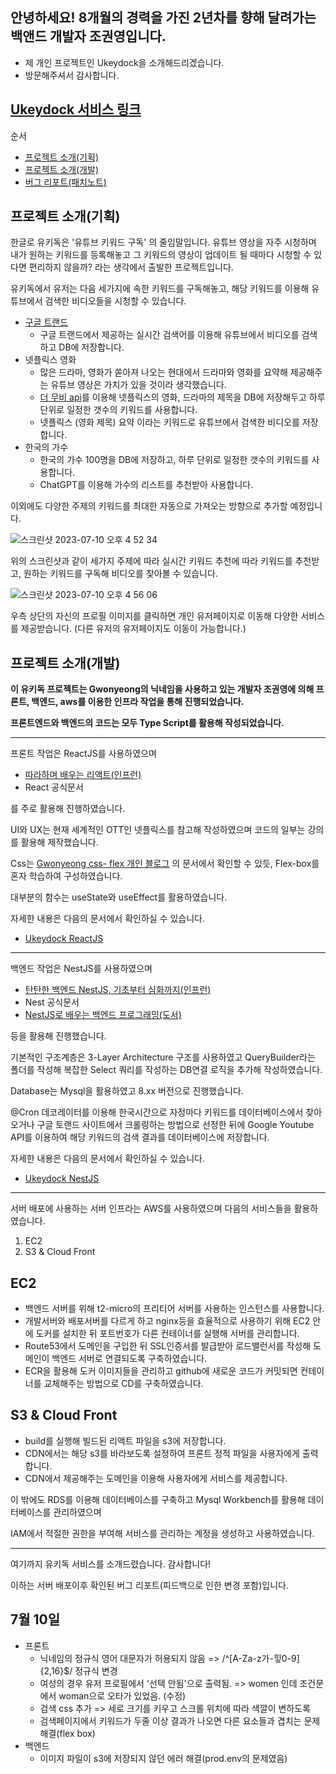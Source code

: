 ## 안녕하세요! 8개월의 경력을 가진 2년차를 향해 달려가는 백앤드 개발자 조권영입니다. 
- 제 개인 프로젝트인 Ukeydock을 소개해드리겠습니다.
- 방문해주셔서 감사합니다.

## [Ukeydock 서비스 링크](https://d162zcuhik6wu9.cloudfront.net/)

순서
- [프로젝트 소개(기획)](#introduce)
- [프로젝트 소개(개발)](#introduce-dev)
- [버그 리포트(패치노트)](#patch)

## <a name="introduce"> 프로젝트 소개(기획)</a> 
한글로 유키독은 '유튜브 키워드 구독' 의 줄임말입니다. 
유튜브 영상을 자주 시청하며 내가 원하는 키워드를 등록해놓고 그 키워드의 영상이 업데이트 될 때마다 시청할 수 있다면 편리하지 않을까? 라는 생각에서 출발한 프로젝트입니다. 

유키독에서 유저는 다음 세가지에 속한 키워드를 구독해놓고, 해당 키워드를 이용해 유튜브에서 검색한 비디오들을 시청할 수 있습니다.

- [구글 트랜드](https://trends.google.co.kr/trends/trendingsearches/daily?geo=KR&hl=ko)
  - 구글 트랜드에서 제공하는 실시간 검색어를 이용해 유튜브에서 비디오를 검색하고 DB에 저장합니다.
- 넷플릭스 영화
  - 많은 드라마, 영화가 쏟아져 나오는 현대에서 드라마와 영화를 요약해 제공해주는 유튜브 영상은 가치가 있을 것이라 생각했습니다.
  - [더 무비 api](https://www.themoviedb.org/?language=ko-KR)를 이용해 넷플릭스의 영화, 드라마의 제목을 DB에 저장해두고 하루 단위로 일정한 갯수의 키워드를 사용합니다.
  - 넷플릭스 (영화 제목) 요약 이라는 키워드로 유튜브에서 검색한 비디오를 저장합니다.
- 한국의 가수
  - 한국의 가수 100명을 DB에 저장하고, 하루 단위로 일정한 갯수의 키워드를 사용합니다.          
  - ChatGPT를 이용해 가수의 리스트를 추천받아 사용합니다.
 
이외에도 다양한 주제의 키워드를 최대한 자동으로 가져오는 방향으로 추가할 예정입니다.

![스크린샷 2023-07-10 오후 4 52 34](https://github.com/Ukeydock/.github/assets/71562311/714d9c77-0a81-4088-a578-afabafb53933)

위의 스크린샷과 같이 세가지 주제에 따라 실시간 키워드 추천에 따라 키워드를 추천받고, 원하는 키워드를 구독해 비디오를 찾아볼 수 있습니다.

![스크린샷 2023-07-10 오후 4 56 06](https://github.com/Ukeydock/.github/assets/71562311/d2638054-1165-4ba8-860c-59f931e02f6c)

우측 상단의 자신의 프로필 이미지를 클릭하면 개인 유저페이지로 이동해 다양한 서비스를 제공받습니다.
(다른 유저의 유저페이지도 이동이 가능합니다.)

## <a name="introduce-dev"> 프로젝트 소개(개발)</a>

<b>이 유키독 프로젝트는 Gwonyeong의 닉네임을 사용하고 있는 개발자 조권영에 의해 프론트, 백엔드, aws를 이용한 인프라 작업을 통해 진행되었습니다. </b>

<b>프론트엔드와 백엔드의 코드는 모두 Type Script를 활용해 작성되었습니다.</b>

---
프론트 작업은 ReactJS를 사용하였으며 
- [따라하며 배우는 리액트(인프런)](https://www.inflearn.com/course/%EB%94%B0%EB%9D%BC%ED%95%98%EB%8A%94-%EB%A6%AC%EC%95%A1%ED%8A%B8/dashboard)
- React 공식문서

를 주로 활용해 진행하였습니다.

UI와 UX는 현재 세계적인 OTT인 넷플릭스를 참고해 작성하였으며 코드의 일부는 강의를 활용해 제작했습니다.

Css는 [Gwonyeong css- flex 개인 블로그](https://velog.io/@kwanyung/css-flex) 의 문서에서 확인할 수 있듯, Flex-box를 혼자 학습하여 구성하였습니다.

대부분의 함수는 useState와 useEffect를 활용하였습니다. 

자세한 내용은 다음의 문서에서 확인하실 수 있습니다. 
- [Ukeydock ReactJS](https://github.com/Ukeydock/ReactJS)

---

백엔드 작업은 NestJS를 사용하였으며 
- [탄탄한 백엔드 NestJS, 기초부터 심화까지(인프런)](https://www.inflearn.com/course/%ED%83%84%ED%83%84%ED%95%9C-%EB%B0%B1%EC%97%94%EB%93%9C-%EB%84%A4%EC%8A%A4%ED%8A%B8/dashboard)
- Nest 공식문서
- [NestJS로 배우는 백엔드 프로그래밍(도서)](https://www.yes24.com/Product/Goods/115850682)

등을 활용해 진행했습니다.

기본적인 구조계층은 3-Layer Architecture 구조를 사용하였고 QueryBuilder라는 폴더를 작성해 복잡한 Select 쿼리를 작성하는 DB연결 로직을 추가해 작성하였습니다.

Database는 Mysql을 활용하였고 8.xx 버전으로 진행했습니다. 

@Cron 데코레이터를 이용해 한국시간으로 자정마다 키워드를 데이터베이스에서 찾아오거나 구글 토랜드 사이트에서 크롤링하는 방법으로 선정한 뒤에 Google Youtube API를 이용하여 해당 키워드의 검색 결과를 데이터베이스에 저장합니다.

자세한 내용은 다음의 문서에서 확인하실 수 있습니다.
- [Ukeydock NestJS](https://github.com/Ukeydock/NestJS)

---
  
서버 배포에 사용하는 서버 인프라는 AWS를 사용하였으며 다음의 서비스들을 활용하였습니다.

1. EC2
2. S3 & Cloud Front

## EC2
- 백엔드 서버를 위해 t2-micro의 프리티어 서버를 사용하는 인스턴스를 사용합니다.
- 개발서버와 배포서버를 다르게 하고 nginx등을 효율적으로 사용하기 위해 EC2 안에 도커를 설치한 뒤 포트번호가 다른 컨테이너를 실행해 서버를 관리합니다.
- Route53에서 도메인을 구입한 뒤 SSL인증서를 발급받아 로드밸런서를 작성해 도메인이 백엔드 서버로 연결되도록 구축하였습니다.
- ECR을 활용해 도커 이미지들을 관리하고 github에 새로운 코드가 커밋되면 컨테이너를 교체해주는 방법으로 CD를 구축하였습니다.

## S3 & Cloud Front
- build를 실행해 빌드된 리액트 파일을 s3에 저장합니다.
- CDN에서는 해당 s3를 바라보도록 설정하여 프론트 정적 파일을 사용자에게 출력합니다.
- CDN에서 제공해주는 도메인을 이용해 사용자에게 서비스를 제공합니다.

이 밖에도 RDS를 이용해 데이터베이스를 구축하고 Mysql Workbench를 활용해 데이터베이스를 관리하였으며

IAM에서 적절한 권한을 부여해 서비스를 관리하는 계정을 생성하고 사용하였습니다. 

---

여기까지 유키독 서비스를 소개드렸습니다. 감사합니다!

<a name="patch"></a>

이하는 서버 배포이후 확인된 버그 리포트(피드백으로 인한 변경 포함)입니다.

## 7월 10일
- 프론트
  - 닉네임의 정규식 영어 대문자가 허용되지 않음 => /^[A-Za-z가-힣0-9]{2,16}$/ 정규식 변경
  - 여성의 경우 유저 프로필에서 '선택 안됨'으로 출력됨. => women 인데 조건문에서 woman으로 오타가 있었음. (수정)
  - 검색 css 추가 => 세로 크기를 키우고 스크롤 위치에 따라 색깔이 변하도록
  - 검색페이지에서 키워드가 두줄 이상 결과가 나오면 다른 요소들과 겹치는 문제 해결(flex box)
- 백엔드
  - 이미지 파일이 s3에 저장되지 않던 에러 해결(prod.env의 문제였음)     











